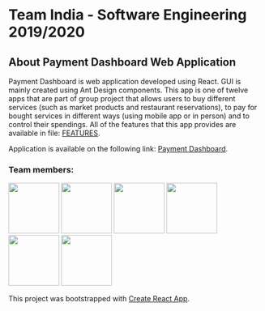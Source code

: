 # Team India - Software Engineering 2019/2020

## About Payment Dashboard Web Application
Payment Dashboard is web application developed using React. GUI is mainly created using Ant Design components. This app is one of twelve apps that are part of group project that allows users to buy different services (such as market products and restaurant reservations), to pay for bought services in different ways (using mobile app or in person) and to control their spendings. All of the features that this app provides are available in file: [FEATURES](https://github.com/ahajradino1/payment-dashboard-webapp/blob/master/BACKLOG.md).

Application is available on the following link: [Payment Dashboard](https://payment-dashboard.herokuapp.com/).

### Team members:

<a href="https://github.com/ahajradino1" target="_blank"><img width="100px" height="100px" src="https://github.com/ahajradino1.png"></a>
<a href="https://github.com/kkadusic" target="_blank"><img width="100px" height="100px" src="https://github.com/kkadusic.png"></a>
<a href="https://github.com/AmilaFejzic" target="_blank"><img width="100px" height="100px" src="https://github.com/AmilaFejzic.png"></a>
<a href="https://github.com/emirpita" target="_blank"><img width="100px" height="100px" src="https://github.com/emirpita.png"></a>
<a href="https://github.com/nermin97" target="_blank"><img width="100px" height="100px" src="https://github.com/nermin97.png"></a>
<a href="https://github.com/crahic1" target="_blank"><img width="100px" height="100px" src="https://github.com/cazimr.png"></a>

This project was bootstrapped with [Create React App](https://github.com/facebook/create-react-app).
